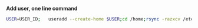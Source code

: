**Add user, one line command**
```bash
USER=USER_ID;   useradd --create-home $USER;cd /home;rsync -razxcv /etc/skel/ $USER/;chown -R $USER:users $USER/ && passwd $USER
```
